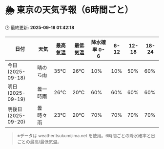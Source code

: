 # 🌦️ 東京の天気予報（6時間ごと）

🕒 最終更新: **2025-09-18 01:42:18**

| 日付 | 天気 | 最高気温 | 最低気温 | 降水確率 0-6 | 6-12 | 12-18 | 18-24 |
|------|------|----------|----------|------------|------|------|------|
| 今日 (2025-09-18) | 晴のち雨 | 35℃ | 26℃ | 10% | 10% | 50% | 60% |
| 明日 (2025-09-19) | 曇一時雨 | 26℃ | 20℃ | 60% | 60% | 60% | 60% |
| 明後日 (2025-09-20) | 曇時々雨 | 23℃ | 20℃ | 70% | 70% | 70% | 70% |

> ※データは weather.tsukumijima.net を使用。6時間ごとの降水確率と日ごとの最高/最低気温。